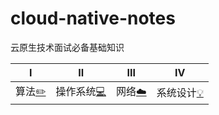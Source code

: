 # cloud-native-notes
云原生技术面试必备基础知识


| Ⅰ | Ⅱ | Ⅲ | Ⅳ |
| :--------: | :---------: | :---------: | :---------: |
| 算法[:pencil2:](#pencil2-算法) | 操作系统[:computer:](#computer-操作系统)|网络[:cloud:](#cloud-网络) |   系统设计[:bulb:](#bulb-系统设计)| 
